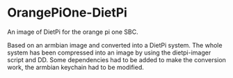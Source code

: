 # OrangePiOne-DietPi
An image of DietPi for the orange pi one SBC.




Based on an armbian image and converted into a DietPi system.
The whole system has been compressed into an image by using the dietpi-imager script and DD.
Some dependencies had to be added to make the conversion work, the armbian keychain had to be modified.
